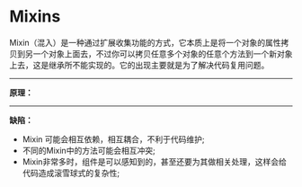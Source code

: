 # Mixins

Mixin（混入）是一种通过扩展收集功能的方式，它本质上是将一个对象的属性拷贝到另一个对象上面去，不过你可以拷贝任意多个对象的任意个方法到一个新对象上去，这是继承所不能实现的。它的出现主要就是为了解决代码复用问题。

---

**原理：**

----

**缺陷：**
- Mixin 可能会相互依赖，相互耦合，不利于代码维护;
- 不同的Mixin中的方法可能会相互冲突;
- Mixin非常多时，组件是可以感知到的，甚至还要为其做相关处理，这样会给代码造成滚雪球式的复杂性;